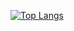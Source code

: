 [![Top Langs](https://github-readme-stats.vercel.app/api/top-langs/?username=taisei-13046
)](https://github.com/anuraghazra/github-readme-stats)
